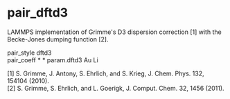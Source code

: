 # pair_dftd3

LAMMPS implementation of Grimme's D3 dispersion correction [1] with the Becke-Jones dumping function [2].

pair_style      dftd3  
pair_coeff      * * param.dftd3 Au Li

[1] S. Grimme, J. Antony, S. Ehrlich, and S. Krieg, J. Chem. Phys. 132, 154104 (2010).  
[2] S. Grimme, S. Ehrlich, and L. Goerigk, J. Comput. Chem. 32, 1456 (2011).
